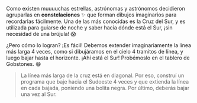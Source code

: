 <gs-attire attire-url="https://raw.githubusercontent.com/MumukiProject/mumuki-guia-gobstones-practica-integradora-primaria/master/assets/attires/config_1551118665134.json"></gs-attire>

<gs-toolbox toolbox-url="https://raw.githubusercontent.com/MumukiProject/mumuki-guia-gobstones-repeticion-condicional-ii-kids/master/assets/toolbox.xml">
</gs-toolbox>

Como existen muuuuchas estrellas, astrónomas y astrónomos decidieron agruparlas en **constelaciones** :sparkles: que forman dibujos imaginarios para recordarlas fácilmente. Una de las más conocidas es la Cruz del Sur, y es utilizada para guiarse de noche y saber hacia dónde está el Sur, ¡sin necesidad de una brújula! :scream: 

¿Pero cómo lo logran? ¡Es fácil! Debemos extender imaginariamente la línea más larga 4 veces, como si dibujáramos en el cielo 4 tramitos de línea, y luego bajar hasta el horizonte. ¡Ahí está el Sur! Probémoslo en el tablero de Gobstones. :smile:

> La línea más larga de la cruz está en diagonal. Por eso, construí un programa que baje hacia el Sudoeste 4 veces y que extienda la línea en cada bajada, poniendo una bolita negra. Por último, deberás bajar una vez al Sur.